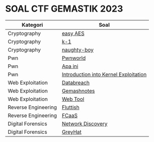 # SOAL CTF GEMASTIK 2023


| Kategori            | Soal                                                                                                                                                                                                                                                                                              | 
| ------------------- | ---------------------------------------------------------------------------------------------------------------------------------------------------------------------------------------------------------------------------------------------------------------------------------------------------- |
| Cryptography        | [easy AES](https://github.com/aldisakti2/Writeup/Gemastik2023/Cryptography/easy-AES)  | 
| Cryptography            | [k-1](https://github.com/aldisakti2/Writeup/Gemastik2023/Cryptography/k-1)                                            |
| Cryptography            | [naughty-boy](https://github.com/aldisakti2/Writeup/Gemastik2023/Cryptography/naughty-boy)                        |
| Pwn       | [Pwnworld](https://github.com/aldisakti2/Writeup/Gemastik2023/Pwn/Pwnworld) |
| Pwn       | [Apa ini](https://github.com/aldisakti2/Writeup/Gemastik2023/Pwn/Apa%20ini)                                     |
| Pwn       | [Introduction into Kernel Exploitation](https://github.com/aldisakti2/Writeup/Gemastik2023/Pwn/Introduction%20into%20Kernel%20Exploitation)                           |
| Web Exploitation | [Databreach](https://github.com/aldisakti2/Writeup/Gemastik2023/Web%20Exploit/Databreach)             |
| Web Exploitation            | [Gemashnotes](https://github.com/aldisakti2/Writeup/Gemastik2023/Web%20Exploit/Gemashnotes)                               |
| Web Exploitation            | [Web Tool](https://github.com/aldisakti2/Writeup/Gemastik2023/Web%20Exploit/Web%20Tool)                               |
| Reverse Engineering            | [Fluttish](https://github.com/aldisakti2/Writeup/Gemastik2023/Reverse%20Engineering/Fluttish)                               |
| Reverse Engineering            | [FCaaS](https://github.com/aldisakti2/Writeup/Gemastik2023/Reverse%20Engineering/FCaaS)                               |
| Digital Forensics            | [Network Discovery](https://github.com/aldisakti2/Writeup/Gemastik2023/Forensic/Network_Discovery)                               |
| Digital Forensics            | [GreyHat](https://github.com/aldisakti2/Writeup/Gemastik2023/Forensic/GreyHat)                               |
